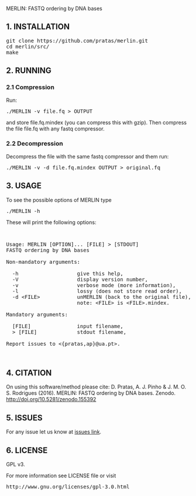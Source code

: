 MERLIN: FASTQ ordering by DNA bases

## 1. INSTALLATION ##
<pre>
git clone https://github.com/pratas/merlin.git
cd merlin/src/
make
</pre>

## 2. RUNNING ##

### 2.1 Compression ###
Run:
<pre>
./MERLIN -v file.fq > OUTPUT
</pre>
and store file.fq.mindex (you can compress this with gzip).
Then compress the file file.fq with any fastq compressor.

### 2.2 Decompression ###
Decompress the file with the same fastq compressor and them run:
<pre>
./MERLIN -v -d file.fq.mindex OUTPUT > original.fq
</pre>

## 3. USAGE ##
To see the possible options of MERLIN type
<pre>
./MERLIN -h
</pre>
These will print the following options:
<pre>
<p>
Usage: MERLIN [OPTION]... [FILE] &#62 [STDOUT]                          
FASTQ ordering by DNA bases                                                                    
 
Non-mandatory arguments:                                             
                                                                     
  -h                   give this help,                               
  -V                   display version number,                       
  -v                   verbose mode (more information),              
  -l                   lossy (does not store read order),            
  -d &#60FILE&#62            unMERLIN (back to the original file),         
                       note: &#60FILE&#62 is &#60FILE&#62.mindex.                
                                                                     
Mandatory arguments:                                                 
                                                                     
  [FILE]               input filename,                               
  &#62 [FILE]             stdout filename,                              
                                                                     
Report issues to &#60{pratas,ap}@ua.pt&#62.
</p>
</pre>

## 4. CITATION ##

On using this software/method please cite:
D. Pratas, A. J. Pinho & J. M. O. S. Rodrigues (2016). MERLIN: FASTQ ordering by DNA bases. Zenodo. http://doi.org/10.5281/zenodo.155392

## 5. ISSUES ##

For any issue let us know at [issues link](https://github.com/pratas/merlin/issues).

## 6. LICENSE ##

GPL v3.

For more information see LICENSE file or visit
<pre>http://www.gnu.org/licenses/gpl-3.0.html</pre>

